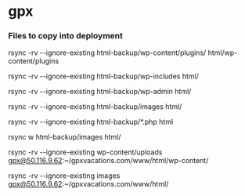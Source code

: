 # gpx

### Files to copy into deployment

rsync -rv --ignore-existing html-backup/wp-content/plugins/ html/wp-content/plugins

rsync -rv --ignore-existing html-backup/wp-includes  html/

rsync -rv --ignore-existing html-backup/wp-admin  html/

rsync -rv --ignore-existing html-backup/images  html/

rsync -rv --ignore-existing html-backup/*.php  html

rsync w html-backup/images  html/

rsync -rv --ignore-existing wp-content/uploads gpx@50.116.9.62:~/gpxvacations.com/www/html/wp-content/

rsync -rv --ignore-existing images gpx@50.116.9.62:~/gpxvacations.com/www/html/
